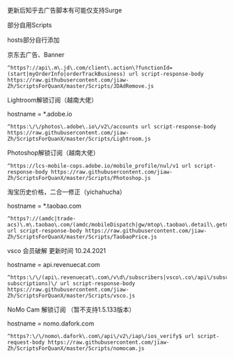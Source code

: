 更新后知乎去广告脚本有可能仅支持Surge


部分自用Scripts

hosts部分自行添加

京东去广告、Banner
```
^https?://api\.m\.jd\.com/client\.action\?functionId=(start|myOrderInfo|orderTrackBusiness) url script-response-body https://raw.githubusercontent.com/jiaw-Zh/ScriptsForQuanX/master/Scripts/JDAdRemove.js
```

Lightroom解锁订阅（越南大佬）

hostname = *.adobe.io
```
^https:\/\/photos\.adobe\.io\/v2\/accounts url script-response-body https://raw.githubusercontent.com/jiaw-Zh/ScriptsForQuanX/master/Scripts/Lightroom.js
```

Photoshop解锁订阅（越南大佬）

```
^https://lcs-mobile-cops.adobe.io/mobile_profile/nul/v1 url script-response-body https://raw.githubusercontent.com/jiaw-Zh/ScriptsForQuanX/master/Scripts/Photoshop.js
```

淘宝历史价格，二合一修正（yichahucha）

hostname = *.taobao.com

```
^https?://(amdc|trade-acs)\.m\.taobao\.com/(amdc/mobileDispatch|gw/mtop\.taobao\.detail\.getdetail) url script-response-body https://raw.githubusercontent.com/jiaw-Zh/ScriptsForQuanX/master/Scripts/TaobaoPrice.js
```

vsco 会员破解
更新时间 10.24.2021

hostname = api.revenuecat.com
```
^https:\/\/(api\.revenuecat\.com\/v\d\/subscribers|vsco\.co\/api\/subscriptions\/\d\.\d\/user-subscriptions)\/ url script-response-body https://raw.githubusercontent.com/jiaw-Zh/ScriptsForQuanX/master/Scripts/vsco.js
```

NoMo Cam 解锁订阅 （暂不支持1.5.133版本）

hostname = nomo.dafork.com

```
^https?:\/\/nomo\.dafork\.com\/api\/v2\/iap\/ios_verify$ url script-request-body https://raw.githubusercontent.com/jiaw-Zh/ScriptsForQuanX/master/Scripts/nomocam.js
```


